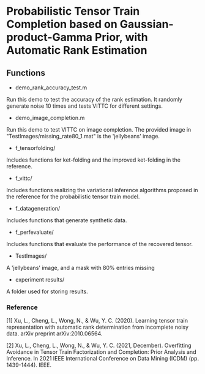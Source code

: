 # Probabilistic Tensor Train Completion based on Gaussian-product-Gamma Prior, with Automatic Rank Estimation
## Functions

- demo_rank_accuracy_test.m

Run this demo to test the accuracy of the rank estimation. It randomly generate noise 10 times and tests VITTC for different settings.

- demo_image_completion.m

Run this demo to test VITTC on image completion. The provided image in "TestImages/missing_rate80_1.mat" is the 'jellybeans' image.

- f_tensorfolding/

Includes functions for ket-folding and the improved ket-folding in the reference.

- f_vittc/

Includes functions realizing the variational inference algorithms proposed in the reference for the probabilistic tensor train model.

- f_datageneration/

Includes functions that generate synthetic data.

- f_perfevaluate/

Includes functions that evaluate the performance of the recovered tensor.

- TestImages/

A 'jellybeans' image, and a mask with 80% entries missing

- experiment results/

A folder used for storing results.

### Reference

[1] Xu, L., Cheng, L., Wong, N., & Wu, Y. C. (2020). Learning tensor train representation with automatic rank determination from incomplete noisy data. arXiv preprint arXiv:2010.06564.

[2] Xu, L., Cheng, L., Wong, N., & Wu, Y. C. (2021, December). Overfitting Avoidance in Tensor Train Factorization and Completion: Prior Analysis and Inference. In 2021 IEEE International Conference on Data Mining (ICDM) (pp. 1439-1444). IEEE.
